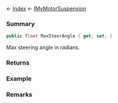 ← [Index](Api-Index) ← [IMyMotorSuspension](Sandbox.ModAPI.Ingame.IMyMotorSuspension)

### Summary

```csharp
public float MaxSteerAngle { get; set; }
```

Max steering angle in radians.

### Returns

### Example

### Remarks

